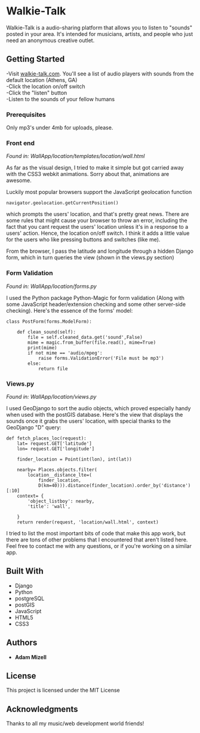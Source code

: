 # Walkie-Talk

Walkie-Talk is a audio-sharing platform that allows you to listen to "sounds" posted in your area. It's intended for musicians, artists, and people who just need an anonymous creative outlet.

## Getting Started

-Visit <a href="https://walkie-talk.com">walkie-talk.com</a>. You'll see a list of audio players with sounds from the default location (Athens, GA)</br>
-Click the location on/off switch</br>
-Click the "listen" button</br>
-Listen to the sounds of your fellow humans</br>

### Prerequisites

Only mp3's under 4mb for uploads, please.

### Front end
<i>Found in: WallApp/location/templates/location/wall.html</i>

As far as the visual design, I tried to make it simple but got carried away with the CSS3 webkit animations. Sorry about that, animations are awesome.

Luckily most popular browsers support the JavaScript geolocation function
```
navigator.geolocation.getCurrentPosition()
```
which prompts the users' location, and that's pretty great news. There are some rules that might cause your browser to throw an error, including the fact that you cant request the users' location unless it's in a response to a users' action. Hence, the location on/off switch. I think it adds a little value for the users who like pressing buttons and switches (like me).

From the browser, I pass the latitude and longitude through a hidden Django form, which in turn queries the view (shown in the views.py section)

### Form Validation
<i>Found in: WallApp/location/forms.py</i>

I used the Python package Python-Magic for form validation (Along with some JavaScript header/extension checking and some other server-side checking). Here's the essence of the forms' model:

```
class PostForm(forms.ModelForm):

	def clean_sound(self):
		file = self.cleaned_data.get('sound',False)
		mime = magic.from_buffer(file.read(), mime=True)
		print(mime)
		if not mime == 'audio/mpeg':
			raise forms.ValidationError('File must be mp3')
		else:
			return file
```

### Views.py
<i>Found in: WallApp/location/views.py</i>

I used GeoDjango to sort the audio objects, which proved especially handy when used with the postGIS database. Here's the view that displays the sounds once it grabs the users' location, with special thanks to the GeoDjango "D" query:
```
def fetch_places_loc(request):
	lat= request.GET['latitude']
	lon= request.GET['longitude']
	
	finder_location = Point(int(lon), int(lat))
	
	nearby= Places.objects.filter(
		location__distance_lte=(
			finder_location,
			D(km=40))).distance(finder_location).order_by('distance')[:10]
	context= {
		'object_listboy': nearby,
		'title': 'wall',

	}
	return render(request, 'location/wall.html', context)
```


I tried to list the most important bits of code that make this app work, but there are tons of other problems that I encountered that aren't listed here. Feel free to contact me with any questions, or if you're working on a similar app.

## Built With

* Django
* Python
* postgreSQL
* postGIS
* JavaScript
* HTML5
* CSS3


## Authors

* **Adam Mizell**

## License

This project is licensed under the MIT License 

## Acknowledgments
 Thanks to all my music/web development world friends!


